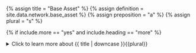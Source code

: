 <!-- TITLE AND DEFINITION starts -->

{% assign title = "Base Asset" %}
{% assign definition = site.data.network.base_asset %}
{% assign preposition = "a" %}
{% assign plural = "s" %}

<!-- TITLE AND DEFINITION ends -->

{% if include.more == "yes" and include.heading == "more" %}
<details class='detailsCollapsible'><summary class='nobr'>Click to learn more about {{ title | downcase }}{{plural}}
</summary>
{% endif %}

{% if include.heading != "" and include.heading != "more" %}
{{include.heading}} {{title}}
{% endif %}

{% if include.icon != "no" %} 

{% if include.table == "yes" and include.icon != "no" %}
<table class='definitionTable'><tr><td>
{% endif %}

<img src='images/icons/{{include.icon}}{{ title | downcase | replace: " ", "-" }}.png' />

{% if include.table == "yes" and include.icon != "no" %}
</td><td>
{% endif %}

{% endif %}

{% if include.definition == "bold" %}
<strong>{{ definition }}</strong>
{% else %}
{% if include.definition != "no" %}
{{ definition }}
{% endif %}
{% endif %}

{% if include.table == "yes" and include.icon != "no" %}
</td></tr></table>
{% endif %}

{% if include.more == "yes" and include.content == "more" and include.heading != "more" %}
<details class='detailsCollapsible'><summary class='nobr'>Click to learn more about {{ title | downcase }}{{plural}}
</summary>
{% endif %}

{% if include.content != "no" %}

<!-- CONTENT starts -->

The basse asset must reference an asset in a specific market of a specific exchange in the Crypto Ecosystem hierarchy.

<!--------------------------------------------- CONTENT ends -->

{% endif %}

{% if include.more == "yes" and include.content != "more" and include.heading != "more" %}
<details class='detailsCollapsible'><summary class='nobr'>Click to learn more about {{ title | downcase }}{{plural}}
</summary>
{% endif %}

{% if include.adding != "" %}

{{include.adding}} Adding {{preposition}} {{title}} Node

<!--------------------------------------------- ADDING starts -->

To add a parameter that may be missing, select *Add Missing Params* on the parameters node menu. 

{% include note.html content="After adding a base asset node, make sure you establish a reference to the asset in a specific market of a specific exchange in the Crypto Ecosystem hierarchy." %}

<!-- ADDING ends -->

{% endif %}

{% if include.configuring != "" %}

{{include.configuring}} Configuring the {{title}}

<!-- CONFIGURING starts -->

Select *Configure Base Asset* on the menu to access the configuration.

```json
{
"initialBalance": 0.001,
"minimumBalance": 0.0001,
"maximumBalance": 0.1
}
```

* ```initialBalance``` is the amount of capital you wish to allocate to the trading system.

* ```minimumBalance``` is the threshold of accummulated losses that switches off the session; when your overall balance (balanceAssetA + balanceAssetB) drops to this value, all trading stops; think of the ```minimumBalance``` as a general safety switch.

* ```maximumBalance``` is a similar concept as with the ```minimumBalance``` but on the high side of the ```initialBalance```.


<!-- CONFIGURING ends -->

{% endif %}

{% if include.more == "yes" %}
</details>
{% endif %}